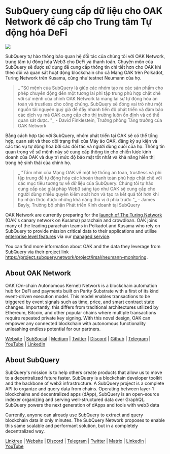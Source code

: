 # SubQuery cung cấp dữ liệu cho OAK Network để cấp cho Trung tâm Tự động hóa DeFi

![](https://miro.medium.com/max/1400/0*R-MluHyL9bHAEboa)

SubQuery tự hào thông báo quan hệ đối tác của chúng tôi với OAK Network, trung tâm tự động hóa Web3 cho DeFi và thanh toán. Chuyên môn của SubQuery sẽ được sử dụng để cung cấp thông tin chi tiết hơn cho OAK khi theo dõi và quan sát hoạt động blockchain cho cả Mạng OAK trên Polkadot, Turing Network trên Kusama, cũng như testnet Neumann của họ.

> _ "Sứ mệnh của SubQuery là giúp các nhóm tạo ra các sản phẩm cho phép chuyển động đến một tương lai phi tập trung phù hợp chặt chẽ với sứ mệnh của chính OAK Network là mang lại sự tự động hóa an toàn và trustless cho công chúng. SubQuery sẽ đóng vai trò như một nguồn tài nguyên quý giá để đẩy nhanh tiến độ phát triển và đảm bảo các dịch vụ mà OAK cung cấp cho thị trường luôn ổn định và có thể quan sát được. "_ - David Finklestein, Trưởng phòng Tăng trưởng của OAK Network

Bằng cách hợp tác với SubQuery, nhóm phát triển tại OAK sẽ có thể tổng hợp, quan sát và theo dõi trạng thái của Máy ảo OAK, đăng ký sự kiện và các tác vụ tự động hóa bởi các đối tác và người dùng cuối của họ. Thông tin quan trọng về sứ mệnh này sẽ cung cấp thông tin cho chiến lược kinh doanh của OAK và duy trì mức độ bảo mật tốt nhất và khả năng hiển thị trong hệ sinh thái của chính họ.

> _ "Tầm nhìn của Mạng OAK về một hệ thống an toàn, trustless và phi tập trung để tự động hóa các khoản thanh toán phù hợp chặt chẽ với các mục tiêu tương tự về dữ liệu của SubQuery. Chúng tôi tự hào cung cấp các giải pháp Web3 sáng tạo như OAK sẽ cung cấp cho người dùng nhiều quyền kiểm soát hơn và tạo ra kết quả tốt hơn khi họ nhận thức được những khả năng thú vị ở phía trước "_ - James Bayly, Trưởng bộ phận Phát triển Kinh doanh tại SubQuery

OAK Network are currently preparing for the [launch of The Turing Network](https://oak.tech/turing/crowdloan/) (OAK's canary network on Kusama) parachain and crowdloan. OAK joins many of the leading parachain teams in Polkadot and Kusama who rely on SubQuery to provide mission critical data to their applications and utilise [enterprise level features](../blogs/20211228-enterprise-hosted.md) via our [managed service](https://project.subquery.network/).

You can find more information about OAK and the data they leverage from SubQuery via their project link https://project.subquery.network/project/irsal/neumann-monitoring.

## About OAK Network

OAK (On-chain Autonomous Kernel) Network is a blockchain automation hub for DeFi and payments built on Parity Substrate with a first of its kind event-driven execution model. This model enables transactions to be triggered by event signals such as time, price, and smart contract state changes. Importantly, this differs from traditional architectures utilized by Ethereum, Bitcoin, and other popular chains where multiple transactions require repeated private key signing. With this novel design, OAK can empower any connected blockchain with autonomous functionality unleashing endless potential for our partners.

[Website](https://oak.tech/) | [SubSocial](https://app.subsocial.network/6109) | [Medium](https://medium.com/oak-blockchain) | [Twitter](https://twitter.com/oak_network) | [Discord](https://discord.gg/7W9UDvsbwh) | [Github](https://github.com/OAK-Foundation/) | [Telegram](https://t.me/OAK_Announcements) | [YouTube](https://www.youtube.com/channel/UCSEu57BfQQpAfgDixfBnaNg) | [LinkedIn](https://www.linkedin.com/company/oak-blockchain/)

## About SubQuery

SubQuery's mission is to help others create products that allow us to move to a decentralized future faster. SubQuery is a blockchain developer toolkit and the backbone of web3 infrastructure. A SubQuery project is a complete API to organize and query data from chains. Operating between layer-1 blockchains and decentralized apps (dApp), SubQuery is an open-source indexer organizing and serving well-structured data over GraphQL. SubQuery powers the next generation of dApps and tools with web3 data

Currently, anyone can already use SubQuery to extract and query blockchain data in only minutes. The SubQuery Network proposes to enable this same scalable and performant solution, but in a completely decentralized way.

​​[Linktree](https://linktr.ee/subquerynetwork) | [Website](https://subquery.network/) | [Discord](https://discord.com/invite/78zg8aBSMG) | [Telegram](https://t.me/subquerynetwork) | [Twitter](https://twitter.com/subquerynetwork) | [Matrix](https://matrix.to/#/#subquery:matrix.org) | [LinkedIn](https://www.linkedin.com/company/subquery) | [YouTube](https://www.youtube.com/channel/UCi1a6NUUjegcLHDFLr7CqLw)
